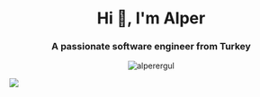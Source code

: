 

<h1 align="center">Hi 👋, I'm Alper</h1>
<h3 align="center">A passionate software engineer from Turkey</h3>

<p align="center" ><img align="center" src="https://github-readme-streak-stats.herokuapp.com/?user=alperergul&" alt="alperergul" /></p>

<a href="https://github.com/alperergul/github-profile-views-counter">
    <img src="https://komarev.com/ghpvc/?username=alperergul&style=for-the-badge">
</a>

